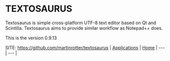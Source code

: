 # TEXTOSAURUS

 Textosaurus is simple cross-platform UTF-8 text editor based on Qt and Scintilla. Textosaurus aims to provide similar workflow as Notepad++ does.

 This is the version 0.9.13

 SITE: https://github.com/martinrotter/textosaurus
 | [Applications](https://portable-linux-apps.github.io/apps.html) | [Home](https://portable-linux-apps.github.io)
 | --- | --- |
